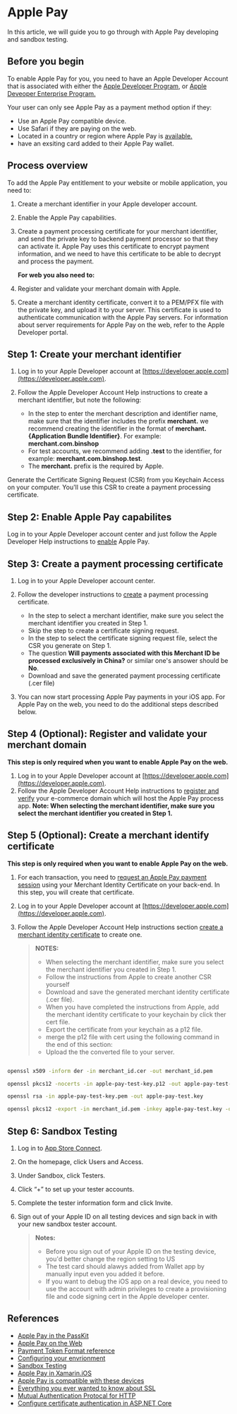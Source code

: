 # Apple Pay

In this article, we will guide you to go through with Apple Pay developing and sandbox testing.

## Before you begin

To enable Apple Pay for you, you need to have an Apple Developer Account that is associated with either the [Apple Developer Program](https://developer.apple.com/programs), or [Apple Deveoper Enterprise Program.](https://developer.apple.com/programs/enterprise)

Your user can only see Apple Pay as a payment method option if they:

+ Use an Apple Pay compatible device.
+ Use Safari if they are paying on the web.
+ Located in a country or region where Apple Pay is [available.](https://support.apple.com/en-us/HT207957)
+ have an exsiting card added to their Apple Pay wallet.

## Process overview

To add the Apple Pay entitlement to your website or mobile application, you need to:

1. Create a merchant identifier in your Apple developer account.
1. Enable the Apple Pay capabilities.
1. Create a payment processing certificate for your merchant identifier, and send the private key to backend payment processor so that they can activate it. Apple Pay uses this certificate to encrypt payment information, and we need to have this certificate to be able to decrypt and process the payment.

    **For web you also need to:**

1. Register and validate your merchant domain with Apple.
1. Create a merchant identity certificate, convert it to a PEM/PFX file with the private key, and upload it to your server. This certificate is used to authenticate communication with the Apple Pay servers.
For information about server requirements for Apple Pay on the web, refer to the Apple Developer portal.

## Step 1: Create your merchant identifier

1. Log in to your Apple Developer account at [https://developer.apple.com](https://developer.apple.com).

1. Follow the Apple Developer Account Help instructions to create a merchant identifier, but note the following:
   + In the step to enter the merchant description and identifier name, make sure that the identifier includes the prefix **merchant.** we recommend creating the identifier in the format of **merchant.{Application Bundle Identifier}**. For example: **merchant.com.binshop**
   + For test accounts, we recommend adding **.test** to the identifier, for example: **merchant.com.binshop.test**.
   + The **merchant.** prefix is the required by Apple.

Generate the Certificate Signing Request (CSR) from you Keychain Access on your computer. You'll use this CSR to create a payment processing certificate.

## Step 2: Enable Apple Pay capabilites

Log in to your Apple Developer account center and just follow the Apple Developer Help instructions to [enable](https://help.apple.com/developer-account/#/dev4cb6dfbdb?sub=dev3f2891710) Apple Pay.

## Step 3: Create a payment processing certificate

1. Log in to your Apple Developer account center.

1. Follow the developer instructions to [create](https://help.apple.com/developer-account/#/devb2e62b839) a payment processing certificate.
   + In the step to select a merchant identifier, make sure you select the merchant identifier you created in Step 1.
   + Skip the step to create a certificate signing request.
   + In the step to select the certificate signing request file, select the CSR you generate on Step 1.
   + The question **Will payments associated with this Merchant ID be processed exclusively in China?** or similar one's ansower should be **No**.
   + Download and save the generated payment processing certificate (.cer file)

1. You can now start processing Apple Pay payments in your iOS app. For Apple Pay on the web, you need to do the additional steps described below.

## Step 4 (Optional): Register and validate your merchant domain

**This step is only required when you want to enable Apple Pay on the web.**

1. Log in to your Apple Developer account at [https://developer.apple.com](https://developer.apple.com).
1. Follow the Apple Developer Account Help instructions to [register and verify](https://help.apple.com/developer-account/#/dev1731126fb) your e-commerce domain which will host the Apple Pay process app.
    **Note: When selecting the merchant identifier, make sure you select the merchant identifier you created in Step 1.**

## Step 5 (Optional): Create a merchant identify certificate

**This step is only required when you want to enable Apple Pay on the web.**

1. For each transaction, you need to [request an Apple Pay payment session](https://developer.apple.com/documentation/apple_pay_on_the_web/apple_pay_js_api/requesting_an_apple_pay_payment_session) using your Merchant Identity Certificate on your back-end. In this step, you will create that certificate.

1. Log in to your Apple Developer account at [https://developer.apple.com](https://developer.apple.com).

1. Follow the Apple Developer Account Help instructions section [create a merchant identity certificate](https://help.apple.com/developer-account/#/dev1731126fb) to create one.

    > **NOTES:**
    >
    > + When selecting the merchant identifier, make sure you select the merchant identifier you created in Step 1.
    > + Follow the instructions from Apple to create another CSR yourself
    > + Download and save the generated merchant identity certificate (.cer file).
    > + When you have completed the instructions from Apple, add the merchant identity certificate to your keychain by click ther cert file.
    > + Export the certificate from your keychain as a p12 file.
    > + merge the p12 file with cert using the following command in the end of this section:
    > + Upload the the converted file to your server.

```sh

openssl x509 -inform der -in merchant_id.cer -out merchant_id.pem

openssl pkcs12 -nocerts -in apple-pay-test-key.p12 -out apple-pay-test-key.pem

openssl rsa -in apple-pay-test-key.pem -out apple-pay-test.key

openssl pkcs12 -export -in merchant_id.pem -inkey apple-pay-test.key -out merchant_ip12

```

## Step 6: Sandbox Testing

1. Log in to [App Store Connect](https://appstoreconnect.apple.com/).
1. On the homepage, click Users and Access.
1. Under Sandbox, click Testers.
1. Click “+” to set up your tester accounts.
1. Complete the tester information form and click Invite.
1. Sign out of your Apple ID on all testing devices and sign back in with your new sandbox tester account.

    > **Notes:**
    >
    > + Before you sign out of your Apple ID on the testing device, you'd better change the region setting to US
    > + The test card should alawys added from Wallet app by manually input even you added it before.
    > + If you want to debug the iOS app on a real device, you need to use the account with admin privileges to create a provisioning file and code signing cert in the Apple developer center.

## References

+ [Apple Pay in the PassKit](https://developer.apple.com/documentation/passkit/apple_pay)
+ [Apple Pay on the Web](https://developer.apple.com/documentation/apple_pay_on_the_web)
+ [Payment Token Format reference](https://developer.apple.com/library/archive/documentation/PassKit/Reference/PaymentTokenJSON/PaymentTokenJSON.html)
+ [Configuring your envrionment](https://developer.apple.com/documentation/apple_pay_on_the_web/configuring_your_environment)
+ [Sandbox Testing](https://developer.apple.com/apple-pay/sandbox-testing/)
+ [Apple Pay in Xamarin.iOS](https://docs.microsoft.com/en-us/xamarin/ios/platform/apple-pay)
+ [Apple Pay is compatible with these devices](https://support.apple.com/en-us/HT208531)
+ [Everything you ever wanted to know about SSL](http://www.robinhowlett.com/blog/2016/01/05/everything-you-ever-wanted-to-know-about-ssl-but-were-afraid-to-ask/)
+ [Mutual Authentication Protocal for HTTP](https://tools.ietf.org/html/rfc8120)
+ [Configure certificate authentication in ASP.NET Core](https://docs.microsoft.com/en-us/aspnet/core/security/authentication/certauth?view=aspnetcore-3.1)
